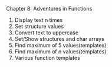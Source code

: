 Chapter 8: Adventures in Functions
1. Display text n times
2. Set structure values
3. Convert text to uppercase
4. Set/Show structures and char arrays
5. Find maximum of 5 values(templates)
6. Find maximum of n values(templates)
7. Various function templates
